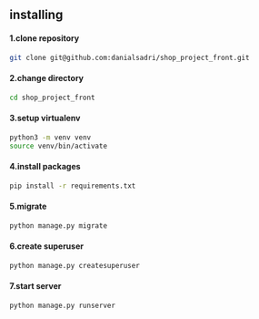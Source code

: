 ## installing

#### 1.clone repository
```sh
git clone git@github.com:danialsadri/shop_project_front.git
```

#### 2.change directory
```sh
cd shop_project_front
```

#### 3.setup virtualenv
```sh
python3 -m venv venv
source venv/bin/activate
```

#### 4.install packages
```sh
pip install -r requirements.txt 
```

#### 5.migrate
```sh
python manage.py migrate
```

#### 6.create superuser
```sh
python manage.py createsuperuser
```

#### 7.start server
```sh
python manage.py runserver
```

